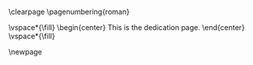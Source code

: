 \clearpage
\pagenumbering{roman}

<!-- This is for acknowledging all of the people who helped out -->

\vspace*{\fill}
\begin{center}
This is the dedication page.
\end{center}
\vspace*{\fill}

<!-- Use the \newpage command to force a new page -->

\newpage
